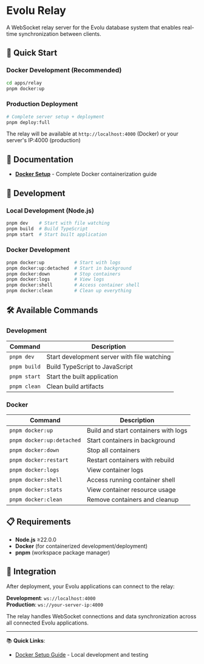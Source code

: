 # Evolu Relay

A WebSocket relay server for the Evolu database system that enables real-time synchronization between clients.

## 🚀 Quick Start

### Docker Development (Recommended)

```bash
cd apps/relay
pnpm docker:up
```

### Production Deployment

```bash
# Complete server setup + deployment
pnpm deploy:full
```

The relay will be available at `http://localhost:4000` (Docker) or your server's IP:4000 (production)

## 📖 Documentation

- **[Docker Setup](./README.docker.md)** - Complete Docker containerization guide

## 🔧 Development

### Local Development (Node.js)

```bash
pnpm dev    # Start with file watching
pnpm build  # Build TypeScript
pnpm start  # Start built application
```

### Docker Development

```bash
pnpm docker:up           # Start with logs
pnpm docker:up:detached  # Start in background
pnpm docker:down         # Stop containers
pnpm docker:logs         # View logs
pnpm docker:shell        # Access container shell
pnpm docker:clean        # Clean up everything
```

## 🛠️ Available Commands

### Development

| Command      | Description                                 |
| ------------ | ------------------------------------------- |
| `pnpm dev`   | Start development server with file watching |
| `pnpm build` | Build TypeScript to JavaScript              |
| `pnpm start` | Start the built application                 |
| `pnpm clean` | Clean build artifacts                       |

### Docker

| Command                   | Description                          |
| ------------------------- | ------------------------------------ |
| `pnpm docker:up`          | Build and start containers with logs |
| `pnpm docker:up:detached` | Start containers in background       |
| `pnpm docker:down`        | Stop all containers                  |
| `pnpm docker:restart`     | Restart containers with rebuild      |
| `pnpm docker:logs`        | View container logs                  |
| `pnpm docker:shell`       | Access running container shell       |
| `pnpm docker:stats`       | View container resource usage        |
| `pnpm docker:clean`       | Remove containers and cleanup        |

## 📋 Requirements

- **Node.js** ≥22.0.0
- **Docker** (for containerized development/deployment)
- **pnpm** (workspace package manager)

## 🔗 Integration

After deployment, your Evolu applications can connect to the relay:

**Development**: `ws://localhost:4000`  
**Production**: `ws://your-server-ip:4000`

The relay handles WebSocket connections and data synchronization across all connected Evolu applications.

---

📚 **Quick Links**:

- [Docker Setup Guide](./README.docker.md) - Local development and testing
